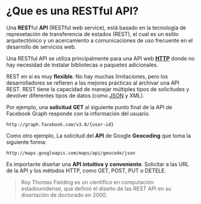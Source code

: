 # ¿Que es una RESTful API?

Una **REST**ful **API** (RESTful web service), está basado en la tecnología de represetación de transferencia de estados (REST), el cual es un estilo arquitectónico y un acercamiento a comunicaciones de uso frecuente en el desarrollo de servicios web.

Una RESTful API se utiliza principalmente para una API web [**HTTP**](2.HTTP.spanish.md) donde no hay necesidad de instalar bibliotecas o paquetes adicionales.

REST en sí es muy **flexible**. No hay muchas limitaciones, pero los desarrolladores se refieren a las mejores prácticas al archivar una API REST. REST tiene la capacidad de manejar múltiples tipos de solicitudes y devolver diferentes tipos de datos (como [JSON](3.JSON.spanish.md) y XML).

Por ejemplo, una **solicitud** **GET**  al siguiente punto final de la API de Facebook Graph responde con la información del usuario.

```
http://graph.facebook.com/v3.0/{user-id}
```

Como otro ejemplo, La solicitud del **API** de Google **Geocoding** que toma la siguiente forma:

```
http://maps.googleapis.com/maps/api/geocode/json
```

Es importante diseñar una **API** **intuitiva** **y** **conveniente**. Solicitar a las URL de la API y los  métodos HTTP, como GET, POST, PUT o DETELE.

>Roy Thomas Fielding es un científico en computación estadounidense, que definió el diseño de las REST API en su disertación de doctorado en 2000.